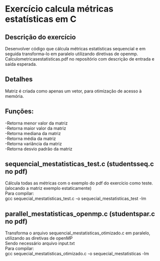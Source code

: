 # Exercício calcula métricas estatísticas em C

## Descrição do exercício 
Desenvolver código que cálcula métricas estatísticas sequencial e em seguida transforma-lo em paralelo utilizando diretivas de openmp.<br/>
Calculometricasestatisticas.pdf no repositório com descrição de entrada e saída esperada.

## Detalhes
Matriz é criada como apenas um vetor, para otimização de acesso à memória.

## Funções:
-Retorna menor valor da matriz<br/>
-Retorna maior valor da matriz<br/>
-Retorna mediana da matriz<br/>
-Retorna média da matriz<br/>
-Retorna variância da matriz<br/>
-Retorna desvio padrão da matriz<br/>

## sequencial_mestatisticas_test.c (studentsseq.c no pdf)
Cálcula todas as métricas com o exemplo do pdf do exercício como teste. (alocando a matriz exemplo estaticamente)<br/>
Para compilar:<br/>
gcc sequecial_mestatisticas_test.c -o sequecial_mestatisticas_test -lm

## parallel_mestatisticas_openmp.c (studentspar.c no pdf)
Transforma o arquivo sequencial_mestatisticas_otimizado.c em paralelo, utilizando as diretivas de openMP<br/>
Sendo necessário arquivo input.txt<br/>
Para compilar:<br/>
gcc sequecial_mestatisticas_otimizado.c -o sequecial_mestatisticas -lm<br/>
